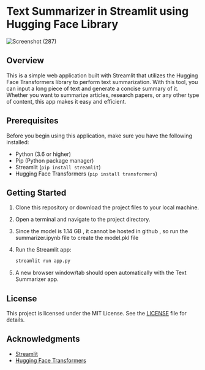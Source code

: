 
# Text Summarizer in Streamlit using Hugging Face Library

![Screenshot (287)](https://github.com/avd1729/Text-Summarization/assets/94891044/8d8a2710-7b53-4e56-9c51-895a1a58e1ca)


## Overview

This is a simple web application built with Streamlit that utilizes the Hugging Face Transformers library to perform text summarization. With this tool, you can input a long piece of text and generate a concise summary of it. Whether you want to summarize articles, research papers, or any other type of content, this app makes it easy and efficient.


## Prerequisites

Before you begin using this application, make sure you have the following installed:

- Python (3.6 or higher)
- Pip (Python package manager)
- Streamlit (`pip install streamlit`)
- Hugging Face Transformers (`pip install transformers`)

## Getting Started

1. Clone this repository or download the project files to your local machine.

2. Open a terminal and navigate to the project directory.

3. Since the model is 1.14 GB , it cannot be hosted in github , so run the summarizer.ipynb file to create the model.pkl file

4. Run the Streamlit app:

   ```bash
   streamlit run app.py
   ```

5. A new browser window/tab should open automatically with the Text Summarizer app.


## License

This project is licensed under the MIT License. See the [LICENSE](LICENSE) file for details.

## Acknowledgments

- [Streamlit](https://streamlit.io/)
- [Hugging Face Transformers](https://huggingface.co/transformers/)


